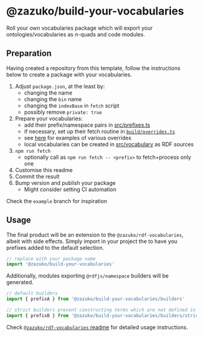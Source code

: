 # @zazuko/build-your-vocabularies

Roll your own vocabularies package which will export your ontologies/vocabularies as n-quads and code modules.

## Preparation

Having created a repository from this template, follow the instructions below to create a package with your vocabularies.

1. Adjust `package.json`, at the least by:
   * changing the name
   * changing the `bin` name
   * changing the `indexBase` in `fetch` script
   * possibly remove `private: true`
2. Prepare your vocabularies:
   * add their prefix/namespace pairs in [src/prefixes.ts](src/prefixes.ts)
   * if necessary, set up their fetch routine in [`build/overrides.ts`](build/overrides.ts)
   * see [here](https://github.com/zazuko/rdf-vocabularies/blob/master/overrides.ts) for examples of various overrides
   * local vocabularies can be created in [src/vocabulary](src/vocabulary) as RDF sources
3. `npm run fetch`
   * optionally call as `npm run fetch -- <prefix>` to fetch+process only one
4. Customise this readme
4. Commit the result
5. Bump version and publish your package
   * Might consider setting CI automation

Check the `example` branch for inspiration

## Usage

The final product will be an extension to the `@zazuko/rdf-vocabularies`, albeit with side effects. Simply import in your project the to have you prefixes added to the default selection.

```javascript
// replace with your package name
import '@zazuko/build-your-vocabularies'
```

Additionally, modules exporting `@rdfjs/namespace` builders will be generated.

```javascript
// default builders
import { prefixA } from '@zazuko/build-your-vocabularies/builders'

// strict builders prevent constructing terms which are not defined in vocabulary
import { prefixB } from '@zazuko/build-your-vocabularies/builders/strict'
```

Check [`@zazuko/rdf-vocabularies` readme](https://github.com/zazuko/rdf-vocabularies#usage) for detailed usage instructions.
